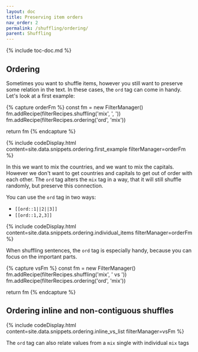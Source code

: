 ```yaml
---
layout: doc
title: Preserving item orders
nav_order: 2
permalink: /shuffling/ordering/
parent: Shuffling
---
```


{% include toc-doc.md %}

## Ordering

Sometimes you want to shuffle items, however you still want to preserve some relation in the text.
In these cases, the `ord` tag can come in handy.
Let's look at a first example:

{% capture orderFm %}
const fm = new FilterManager()
fm.addRecipe(filterRecipes.shuffling('mix', ', '))
fm.addRecipe(filterRecipes.ordering('ord', 'mix'))

return fm
{% endcapture %}

{% include codeDisplay.html content=site.data.snippets.ordering.first_example filterManager=orderFm %}

In this we want to mix the countries, and we want to mix the capitals.
However we don't want to get countries and capitals to get out of order with each other.
The `ord` tag alters the `mix` tag in a way, that it will still shuffle randomly, but preserve this connection.

You can use the `ord` tag in two ways:
- `[[ord::1||2||3]]`
- `[[ord::1,2,3]]`

{% include codeDisplay.html content=site.data.snippets.ordering.individual_items filterManager=orderFm %}

When shuffling sentences, the `ord` tag is especially handy, because you can focus on the important parts.

{% capture vsFm %}
const fm = new FilterManager()
fm.addRecipe(filterRecipes.shuffling('mix', ' vs '))
fm.addRecipe(filterRecipes.ordering('ord', 'mix'))

return fm
{% endcapture %}

## Ordering inline and non-contiguous shuffles

{% include codeDisplay.html content=site.data.snippets.ordering.inline_vs_list filterManager=vsFm %}

The `ord` tag can also relate values from a `mix` single with individual `mix` tags
